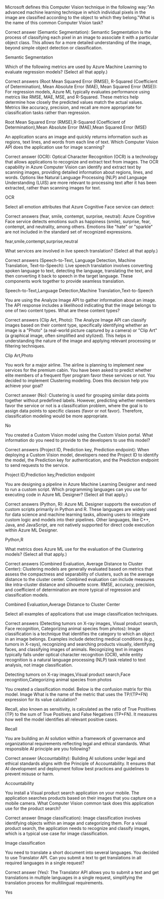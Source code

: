 Microsoft defines this Computer Vision technique in the following way:"An advanced machine learning technique in which individual pixels in the image are classified according to the object to which they belong."What is the name of this common Computer Vision task?

Correct answer (Semantic Segmentation): Semantic Segmentation is the process of classifying each pixel in an image to associate it with a particular object class. This allows for a more detailed understanding of the image, beyond simple object detection or classification.

Semantic Segmentation

Which of the following metrics are used by Azure Machine Learning to evaluate regression models? (Select all that apply.)

Correct answers (Root Mean Squared Error (RMSE), R-Squared (Coefficient of Determination), Mean Absolute Error (MAE), Mean Squared Error (MSE)): For regression models, Azure ML typically evaluates performance using metrics like RMSE, MAE, MSE, and R-Squared. These metrics help determine how closely the predicted values match the actual values. Metrics like accuracy, precision, and recall are more appropriate for classification tasks rather than regression.

Root Mean Squared Error (RMSE),R-Squared (Coefficient of Determination),Mean Absolute Error (MAE),Mean Squared Error (MSE)

An application scans an image and quickly returns information such as regions, text lines, and words from each line of text. Which Computer Vision API does the application use for image scanning?

Correct answer (OCR): Optical Character Recognition (OCR) is a technology that allows applications to recognize and extract text from images. The OCR capability in Azure Computer Vision can identify and extract text by scanning images, providing detailed information about regions, lines, and words. Options like Natural Language Processing (NLP) and Language Understanding (LUIS) are more relevant to processing text after it has been extracted, rather than scanning images for text.

OCR

Select all emotion attributes that Azure Cognitive Face service can detect:

Correct answers (fear, smile, contempt, surprise, neutral): Azure Cognitive Face service detects emotions such as happiness (smile), surprise, fear, contempt, and neutrality, among others. Emotions like "hate" or "sparkle" are not included in the standard set of recognized expressions.

fear,smile,contempt,surprise,neutral

What services are involved in live speech translation? (Select all that apply.)

Correct answers (Speech-to-Text, Language Detection, Machine Translation, Text-to-Speech): Live speech translation involves converting spoken language to text, detecting the language, translating the text, and then converting it back to speech in the target language. These components work together to provide seamless translation.

Speech-to-Text,Language Detection,Machine Translation,Text-to-Speech

You are using the Analyze Image API to gather information about an image. The API response includes a likelihood indicating that the image belongs to one of two content types. What are these content types?

Correct answers (Clip Art, Photo): The Analyze Image API can classify images based on their content type, specifically identifying whether an image is a "Photo" (a real-world picture captured by a camera) or "Clip Art" (a graphical image, often simplified and stylized). This helps in understanding the nature of the image and applying relevant processing or filtering techniques.

Clip Art,Photo

You work for a major airline. The airline is planning to implement new services for the premium cabin. You have been asked to predict whether elite members of a frequent flyer program favor these services or not. You decided to implement Clustering modeling. Does this decision help you achieve your goal?

Correct answer (No): Clustering is used for grouping similar data points together without predefined labels. However, predicting whether members favor the service or not is a classification problem, where the goal is to assign data points to specific classes (favor or not favor). Therefore, classification modeling would be more appropriate.

No

You created a Custom Vision model using the Custom Vision portal. What information do you need to provide to the developers to use this model?

Correct answers (Project ID, Prediction key, Prediction endpoint): When deploying a Custom Vision model, developers need the Project ID to identify the model, the Prediction key for authentication, and the Prediction endpoint to send requests to the service.

Project ID,Prediction key,Prediction endpoint

You are designing a pipeline in Azure Machine Learning Designer and need to run a custom script. Which programming languages can you use for executing code in Azure ML Designer? (Select all that apply.)

Correct answers (Python, R): Azure ML Designer supports the execution of custom scripts primarily in Python and R. These languages are widely used for data science and machine learning tasks, allowing users to integrate custom logic and models into their pipelines. Other languages, like C++, Java, and JavaScript, are not natively supported for direct code execution within Azure ML Designer.

Python,R

What metrics does Azure ML use for the evaluation of the Clustering models? (Select all that apply.)

Correct answers (Combined Evaluation, Average Distance to Cluster Center): Clustering models are generally evaluated based on metrics that assess the compactness and separability of clusters, such as the average distance to the cluster center. Combined evaluation can include measures like intra-cluster distance and silhouette score. RMSE, accuracy, precision, and coefficient of determination are more typical of regression and classification models.

Combined Evaluation,Average Distance to Cluster Center

Select all examples of applications that use image classification techniques.

Correct answers (Detecting tumors on X-ray images, Visual product search, Face recognition, Categorizing animal species from photos): Image classification is a technique that identifies the category to which an object in an image belongs. Examples include detecting medical conditions (e.g., tumors in X-rays), recognizing and searching products visually, identifying faces, and classifying images of animals. Recognizing text in images typically falls under optical character recognition (OCR), while entity recognition is a natural language processing (NLP) task related to text analysis, not image classification.

Detecting tumors on X-ray images,Visual product search,Face recognition,Categorizing animal species from photos

You created a classification model. Below is the confusion matrix for this model.
Image
What is the name of the metric that uses the TP/(TP+FN) expression for its value calculation?

Recall, also known as sensitivity, is calculated as the ratio of True Positives (TP) to the sum of True Positives and False Negatives (TP+FN). It measures how well the model identifies all relevant positive cases.

Recall

You are building an AI solution within a framework of governance and organizational requirements reflecting legal and ethical standards. What responsible AI principle are you following?

Correct answer (Accountability): Building AI solutions under legal and ethical standards aligns with the Principle of Accountability. It ensures that AI development and deployment follow best practices and guidelines to prevent misuse or harm.

Accountability

You install a Visual product search application on your mobile. The application searches products based on their images that you capture on a mobile camera. What Computer Vision common task does this application use for the product search?

Correct answer (Image classification): Image classification involves identifying objects within an image and categorizing them. For a visual product search, the application needs to recognize and classify images, which is a typical use case for image classification.

Image classification

You need to translate a short document into several languages. You decided to use Translator API. Can you submit a text to get translations in all required languages in a single request?

Correct answer (Yes): The Translator API allows you to submit a text and get translations in multiple languages in a single request, simplifying the translation process for multilingual requirements.

Yes

